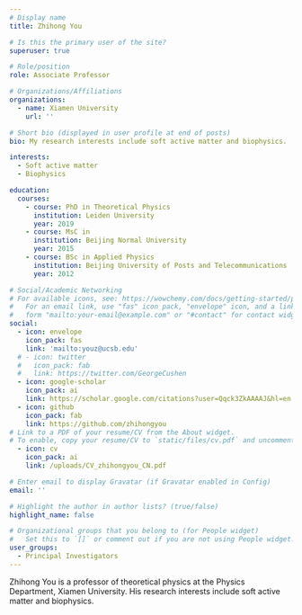 ```yaml
---
# Display name
title: Zhihong You

# Is this the primary user of the site?
superuser: true

# Role/position
role: Associate Professor

# Organizations/Affiliations
organizations:
  - name: Xiamen University
    url: ''

# Short bio (displayed in user profile at end of posts)
bio: My research interests include soft active matter and biophysics.

interests:
  - Soft active matter
  - Biophysics

education:
  courses:
    - course: PhD in Theoretical Physics
      institution: Leiden University
      year: 2019
    - course: MsC in 
      institution: Beijing Normal University
      year: 2015
    - course: BSc in Applied Physics
      institution: Beijing University of Posts and Telecommunications
      year: 2012

# Social/Academic Networking
# For available icons, see: https://wowchemy.com/docs/getting-started/page-builder/#icons
#   For an email link, use "fas" icon pack, "envelope" icon, and a link in the
#   form "mailto:your-email@example.com" or "#contact" for contact widget.
social:
  - icon: envelope
    icon_pack: fas
    link: 'mailto:youz@ucsb.edu'
  # - icon: twitter
  #   icon_pack: fab
  #   link: https://twitter.com/GeorgeCushen
  - icon: google-scholar
    icon_pack: ai
    link: https://scholar.google.com/citations?user=Qqck3ZkAAAAJ&hl=en
  - icon: github
    icon_pack: fab
    link: https://github.com/zhihongyou
# Link to a PDF of your resume/CV from the About widget.
# To enable, copy your resume/CV to `static/files/cv.pdf` and uncomment the lines below.
  - icon: cv
    icon_pack: ai
    link: /uploads/CV_zhihongyou_CN.pdf

# Enter email to display Gravatar (if Gravatar enabled in Config)
email: ''

# Highlight the author in author lists? (true/false)
highlight_name: false

# Organizational groups that you belong to (for People widget)
#   Set this to `[]` or comment out if you are not using People widget.
user_groups:
  - Principal Investigators
---
```


Zhihong You is a professor of theoretical physics at the Physics Department, Xiamen University. His research interests include soft active matter and biophysics.

